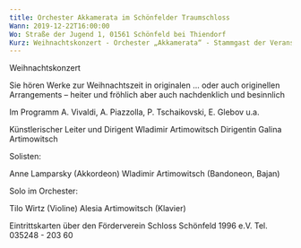 ```yaml
---
title: Orchester Akkamerata im Schönfelder Traumschloss
Wann: 2019-12-22T16:00:00
Wo: Straße der Jugend 1, 01561 Schönfeld bei Thiendorf
Kurz: Weihnachtskonzert - Orchester „Akkamerata“ - Stammgast der Veranstaltungsreihe im Schönfelder Traumschloss. -  Künstlerischer Leiter und Dirigent Wladimir Artimowitsch
---
```


Weihnachtskonzert

Sie hören Werke zur Weihnachtszeit in originalen ... oder auch originellen Arrangements – heiter und fröhlich aber auch nachdenklich und besinnlich

Im Programm  A. Vivaldi, A. Piazzolla, P. Tschaikovski,  E. Glebov  u.a.
 
Künstlerischer Leiter und Dirigent Wladimir Artimowitsch
Dirigentin Galina Artimowitsch

Solisten:

 Anne Lamparsky (Akkordeon)
Wladimir Artimowitsch (Bandoneon, Bajan) 

Solo im Orchester:

Tilo Wirtz (Violine)
Alesia Artimowitsch (Klavier)

Eintrittskarten über den Förderverein Schloss Schönfeld 1996 e.V. 
 Tel. 035248 - 203 60